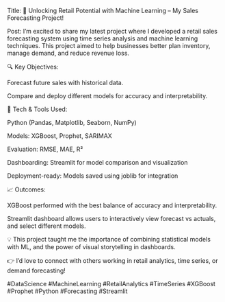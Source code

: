 Title:
🚀 Unlocking Retail Potential with Machine Learning – My Sales Forecasting Project!

Post:
I’m excited to share my latest project where I developed a retail sales forecasting system using time series analysis and machine learning techniques. This project aimed to help businesses better plan inventory, manage demand, and reduce revenue loss.

🔍 Key Objectives:

Forecast future sales with historical data.

Compare and deploy different models for accuracy and interpretability.

🧠 Tech & Tools Used:

Python (Pandas, Matplotlib, Seaborn, NumPy)

Models: XGBoost, Prophet, SARIMAX

Evaluation: RMSE, MAE, R²

Dashboarding: Streamlit for model comparison and visualization

Deployment-ready: Models saved using joblib for integration

📈 Outcomes:

XGBoost performed with the best balance of accuracy and interpretability.

Streamlit dashboard allows users to interactively view forecast vs actuals, and select different models.

💡 This project taught me the importance of combining statistical models with ML, and the power of visual storytelling in dashboards.

👉 I’d love to connect with others working in retail analytics, time series, or demand forecasting!

#DataScience #MachineLearning #RetailAnalytics #TimeSeries #XGBoost #Prophet #Python #Forecasting #Streamlit
